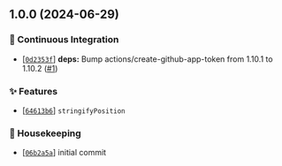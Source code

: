 ## 1.0.0 (2024-06-29)

### :robot: Continuous Integration

- [[`0d2353f`](https://github.com/flex-development/unist-util-stringify-position/commit/0d2353f53bc2905598502a49f8ca38fcfc695d90)] **deps:** Bump actions/create-github-app-token from 1.10.1 to 1.10.2 ([#1](https://github.com/flex-development/unist-util-stringify-position/issues/1))

### :sparkles: Features

- [[`64613b6`](https://github.com/flex-development/unist-util-stringify-position/commit/64613b6ca62d153e6295af2546dde28166382951)] `stringifyPosition`

### :house_with_garden: Housekeeping

- [[`06b2a5a`](https://github.com/flex-development/unist-util-stringify-position/commit/06b2a5a1503f7356975511511fcd8c32506bd413)] initial commit


